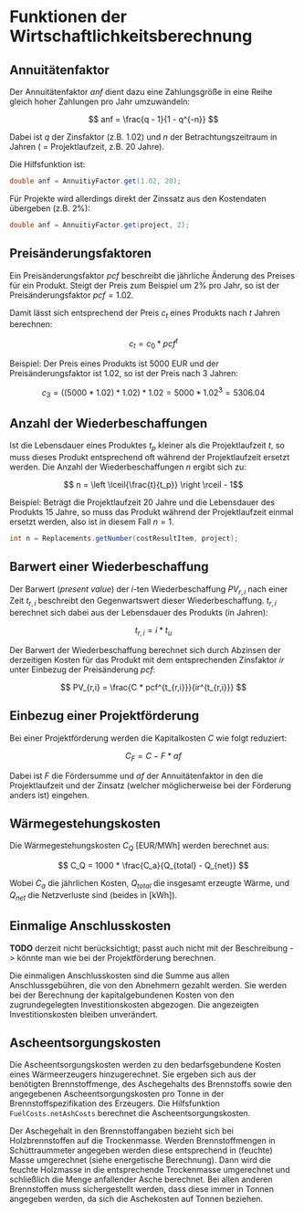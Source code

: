 # Funktionen der Wirtschaftlichkeitsberechnung


## Annuitätenfaktor
Der Annuitätenfaktor $anf$ dient dazu eine Zahlungsgröße in eine Reihe gleich
hoher Zahlungen pro Jahr umzuwandeln:

$$ anf = \frac{q - 1}{1 - q^{-n}} $$

Dabei ist $q$ der Zinsfaktor (z.B. 1.02) und $n$ der Betrachtungszeitraum in
Jahren ( = Projektlaufzeit, z.B. 20 Jahre).

Die Hilfsfunktion ist:

```java
double anf = AnnuitiyFactor.get(1.02, 20);
```

Für Projekte wird allerdings direkt der Zinssatz aus den Kostendaten übergeben 
(z.B. 2%):

```java
double anf = AnnuitiyFactor.get(project, 2);
```

## Preisänderungsfaktoren
Ein Preisänderungsfaktor $pcf$ beschreibt die jährliche Änderung des Preises für
ein Produkt. Steigt der Preis zum Beispiel um 2% pro Jahr, so ist der
Preisänderungsfaktor $pcf = 1.02$.

Damit lässt sich entsprechend der Preis $c_t$ eines Produkts nach $t$ Jahren
berechnen:

$$ c_t = c_0 * pcf^{t}$$

Beispiel: Der Preis eines Produkts ist 5000 EUR und der Preisänderungsfaktor ist
1.02, so ist der Preis nach 3 Jahren:

$$ c_3 = ((5000 * 1.02) * 1.02) * 1.02 =  5000 * 1.02^3 = 5306.04$$


## Anzahl der Wiederbeschaffungen
Ist die Lebensdauer eines Produktes $t_p$ kleiner als die Projektlaufzeit $t$,
so muss dieses Produkt entsprechend oft während der Projektlaufzeit ersetzt
werden. Die Anzahl der Wiederbeschaffungen $n$ ergibt sich zu:

$$ n = \left \lceil{\frac{t}{t_p}} \right \rceil - 1$$

Beispiel: Beträgt die Projektlaufzeit 20 Jahre und die Lebensdauer des Produkts
15 Jahre, so muss das Produkt während der Projektlaufzeit einmal ersetzt werden,
also ist in diesem Fall $n = 1$.

```java
int n = Replacements.getNumber(costResultItem, project);
```

## Barwert einer Wiederbeschaffung
Der Barwert (_present value_) der $i$-ten Wiederbeschaffung $PV_{r,i}$ nach
einer Zeit $t_{r,i}$ beschreibt den Gegenwartswert dieser Wiederbeschaffung. 
$t_{r,i}$ berechnet sich dabei aus der Lebensdauer des Produkts (in Jahren):

$$ t_{r,i} = i * t_u $$

Der Barwert der Wiederbeschaffung berechnet sich durch Abzinsen der derzeitigen
Kosten für das Produkt mit dem entsprechenden Zinsfaktor $ir$ unter Einbezug
der Preisänderung $pcf$:

$$ PV_{r,i} = \frac{C * pcf^{t_{r,i}}}{ir^{t_{r,i}}} $$

## Einbezug einer Projektförderung
Bei einer Projektförderung werden die Kapitalkosten $C$ wie folgt reduziert:

$$ C_F = C - F * af $$

Dabei ist $F$ die Fördersumme und $af$ der Annuitätenfaktor in den die
Projektlaufzeit und der Zinsatz (welcher möglicherweise bei der Förderung
anders ist) eingehen.

## Wärmegestehungskosten
Die Wärmegestehungskosten $C_Q$ [EUR/MWh] werden berechnet aus:

$$ C_Q = 1000 * \frac{C_a}{Q_{total} - Q_{net}} $$

Wobei $C_a$ die jährlichen Kosten, $Q_{total}$ die insgesamt erzeugte Wärme,
und $Q_{net}$ die Netzverluste sind (beides in [kWh]).

## Einmalige Anschlusskosten

__TODO__ derzeit nicht berücksichtigt; passt auch nicht mit der Beschreibung
-> könnte man wie bei der Projektförderung berechnen.

Die einmaligen Anschlusskosten sind die Summe aus allen Anschlussgebühren, die
von den Abnehmern gezahlt werden.  Sie werden bei der Berechnung der 
kapitalgebundenen Kosten von den zugrundegelegten Investitionskosten abgezogen.
Die angezeigten Investitionskosten bleiben unverändert.

## Ascheentsorgungskosten
Die Ascheentsorgungskosten werden zu den bedarfsgebundene Kosten eines
Wärmeerzeugers hinzugerechnet. Sie ergeben sich aus der benötigten
Brennstoffmenge, des Aschegehalts des Brennstoffs sowie den angegebenen
Ascheentsorgungskosten pro Tonne in der Brennstoffspezifikation des Erzeugers.
Die Hilfsfunktion `FuelCosts.netAshCosts` berechnet die Ascheentsorgungskosten.

Der Aschegehalt in den Brennstoffangaben bezieht sich bei Holzbrennstoffen
auf die Trockenmasse. Werden Brennstoffmengen in Schüttraummeter angegeben
werden diese entsprechend in (feuchte) Masse umgerechnet (siehe energetische
Berechnung). Dann wird die feuchte Holzmasse in die entsprechende Trockenmasse
umgerechnet und schließlich die Menge anfallender Asche berechnet. Bei allen
anderen Brennstoffen muss sichergestellt werden, dass diese immer in Tonnen
angegeben werden, da sich die Aschekosten auf Tonnen beziehen. 

